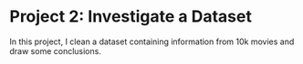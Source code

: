 # Project 2: Investigate a Dataset
In this project, I clean a dataset containing information from 10k movies and draw some conclusions.
